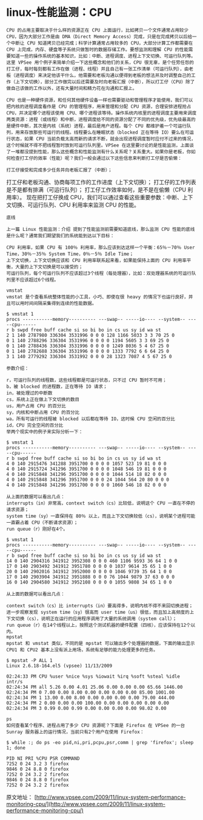 # linux-性能监测：CPU
    CPU 的占用主要取决于什么样的资源正在 CPU 上面运行，比如拷贝一个文件通常占用较少 CPU，因为大部分工作是由 DMA（Direct Memory Access）完成，只是在完成拷贝以后给一个中断让 CPU 知道拷贝已经完成；科学计算通常占用较多的 CPU，大部分计算工作都需要在 CPU 上完成，内存、硬盘等子系统只做暂时的数据存储工作。要想监测和理解 CPU 的性能需要知道一些的操作系统的基本知识，比如：中断、进程调度、进程上下文切换、可运行队列等。这里 VPSee 用个例子来简单介绍一下这些概念和他们的关系，CPU 很无辜，是个任劳任怨的打工仔，每时每刻都有工作在做（进程、线程）并且自己有一张工作清单（可运行队列），由老板（进程调度）来决定他该干什么，他需要和老板沟通以便得到老板的想法并及时调整自己的工作（上下文切换），部分工作做完以后还需要及时向老板汇报（中断），所以打工仔（CPU）除了做自己该做的工作以外，还有大量时间和精力花在沟通和汇报上。

    CPU 也是一种硬件资源，和任何其他硬件设备一样也需要驱动和管理程序才能使用，我们可以把内核的进程调度看作是 CPU 的管理程序，用来管理和分配 CPU 资源，合理安排进程抢占 CPU，并决定哪个进程该使用 CPU、哪个进程该等待。操作系统内核里的进程调度主要用来调度两类资源：进程（或线程）和中断，进程调度给不同的资源分配了不同的优先级，优先级最高的是硬件中断，其次是内核（系统）进程，最后是用户进程。每个 CPU 都维护着一个可运行队列，用来存放那些可运行的线程。线程要么在睡眠状态（blocked 正在等待 IO）要么在可运行状态，如果 CPU 当前负载太高而新的请求不断，就会出现进程调度暂时应付不过来的情况，这个时候就不得不把线程暂时放到可运行队列里。VPSee 在这里要讨论的是性能监测，上面谈了一堆都没提到性能，那么这些概念和性能监测有什么关系呢？关系重大。如果你是老板，你如何检查打工仔的效率（性能）呢？我们一般会通过以下这些信息来判断打工仔是否偷懒：

    打工仔接受和完成多少任务并向老板汇报了（中断）；
打工仔和老板沟通、协商每项工作的工作进度（上下文切换）；
打工仔的工作列表是不是都有排满（可运行队列）；
打工仔工作效率如何，是不是在偷懒（CPU 利用率）。
现在把打工仔换成 CPU，我们可以通过查看这些重要参数：中断、上下文切换、可运行队列、CPU 利用率来监测 CPU 的性能。

    底线
    
    上一篇 Linux 性能监测：介绍 提到了性能监测前需要知道底线，那么监测 CPU 性能的底线是什么呢？通常我们期望我们的系统能到达以下目标：

    CPU 利用率，如果 CPU 有 100％ 利用率，那么应该到达这样一个平衡：65％－70％ User Time，30％－35％ System Time，0％－5％ Idle Time；
    上下文切换，上下文切换应该和 CPU 利用率联系起来看，如果能保持上面的 CPU 利用率平衡，大量的上下文切换是可以接受的；
    可运行队列，每个可运行队列不应该超过3个线程（每处理器），比如：双处理器系统的可运行队列里不应该超过6个线程。

    vmstat
    vmstat 是个查看系统整体性能的小工具，小巧、即使在很 heavy 的情况下也运行良好，并且可以用时间间隔采集得到连续的性能数据。

```
$ vmstat 1
procs -----------memory---------- ---swap-- -----io---- --system-- -----cpu------
r b swpd free buff cache si so bi bo in cs us sy id wa st
2 1 140 2787980 336304 3531996 0 0 0 128 1166 5033 3 3 70 25 0
0 1 140 2788296 336304 3531996 0 0 0 0 1194 5605 3 3 69 25 0
0 1 140 2788436 336304 3531996 0 0 0 0 1249 8036 5 4 67 25 0
0 1 140 2782688 336304 3531996 0 0 0 0 1333 7792 6 6 64 25 0
3 1 140 2779292 336304 3531992 0 0 0 28 1323 7087 4 5 67 25 0
```
    参数介绍：

    r，可运行队列的线程数，这些线程都是可运行状态，只不过 CPU 暂时不可用；
    b，被 blocked 的进程数，正在等待 IO 请求；
    in，被处理过的中断数
    cs，系统上正在做上下文切换的数目
    us，用户占用 CPU 的百分比
    sy，内核和中断占用 CPU 的百分比
    wa，所有可运行的线程被 blocked 以后都在等待 IO，这时候 CPU 空闲的百分比
    id，CPU 完全空闲的百分比
    举两个现实中的例子来实际分析一下：

```
$ vmstat 1
procs -----------memory---------- ---swap-- -----io---- --system-- -----cpu------
r b swpd free buff cache si so bi bo in cs us sy id wa st
4 0 140 2915476 341288 3951700 0 0 0 0 1057 523 19 81 0 0 0
4 0 140 2915724 341296 3951700 0 0 0 0 1048 546 19 81 0 0 0
4 0 140 2915848 341296 3951700 0 0 0 0 1044 514 18 82 0 0 0
4 0 140 2915848 341296 3951700 0 0 0 24 1044 564 20 80 0 0 0
4 0 140 2915848 341296 3951700 0 0 0 0 1060 546 18 82 0 0 0
```
    从上面的数据可以看出几点：
    interrupts（in）非常高，context switch（cs）比较低，说明这个 CPU 一直在不停的请求资源；
    system time（sy）一直保持在 80％ 以上，而且上下文切换较低（cs），说明某个进程可能一直霸占着 CPU（不断请求资源）；
    run queue（r）刚好在4个。

```
$ vmstat 1
procs -----------memory---------- ---swap-- -----io---- --system-- -----cpu------
r b swpd free buff cache si so bi bo in cs us sy id wa st
14 0 140 2904316 341912 3952308 0 0 0 460 1106 9593 36 64 1 0 0
17 0 140 2903492 341912 3951780 0 0 0 0 1037 9614 35 65 1 0 0
20 0 140 2902016 341912 3952000 0 0 0 0 1046 9739 35 64 1 0 0
17 0 140 2903904 341912 3951888 0 0 0 76 1044 9879 37 63 0 0 0
16 0 140 2904580 341912 3952108 0 0 0 0 1055 9808 34 65 1 0 0
```

    从上面的数据可以看出几点：

    context switch（cs）比 interrupts（in）要高得多，说明内核不得不来回切换进程；
    进一步观察发现 system time（sy）很高而 user time（us）很低，而且加上高频度的上下文切换（cs），说明正在运行的应用程序调用了大量的系统调用（system call）；
    run queue（r）在14个线程以上，按照这个测试机器的硬件配置（四核），应该保持在12个以内。
    mpstat
    mpstat 和 vmstat 类似，不同的是 mpstat 可以输出多个处理器的数据，下面的输出显示 CPU1 和 CPU2 基本上没有派上用场，系统有足够的能力处理更多的任务。

```
$ mpstat -P ALL 1
Linux 2.6.18-164.el5 (vpsee) 11/13/2009

02:24:33 PM CPU %user %nice %sys %iowait %irq %soft %steal %idle intr/s
02:24:34 PM all 5.26 0.00 4.01 25.06 0.00 0.00 0.00 65.66 1446.00
02:24:34 PM 0 7.00 0.00 8.00 0.00 0.00 0.00 0.00 85.00 1001.00
02:24:34 PM 1 13.00 0.00 8.00 0.00 0.00 0.00 0.00 79.00 444.00
02:24:34 PM 2 0.00 0.00 0.00 100.00 0.00 0.00 0.00 0.00 0.00
02:24:34 PM 3 0.99 0.00 0.99 0.00 0.00 0.00 0.00 98.02 0.00
```
    ps
    如何查看某个程序、进程占用了多少 CPU 资源呢？下面是 Firefox 在 VPSee 的一台 Sunray 服务器上的运行情况，当前只有2个用户在使用 Firefox：

```
$ while :; do ps -eo pid,ni,pri,pcpu,psr,comm | grep 'firefox'; sleep 1; done

PID NI PRI %CPU PSR COMMAND
7252 0 24 3.2 3 firefox
9846 0 24 8.8 0 firefox
7252 0 24 3.2 2 firefox
9846 0 24 8.8 0 firefox
7252 0 24 3.2 2 firefox
```

原文地址： [http://www.vpsee.com/2009/11/linux-system-performance-monitoring-cpu/](http://www.vpsee.com/2009/11/linux-system-performance-monitoring-cpu/)
